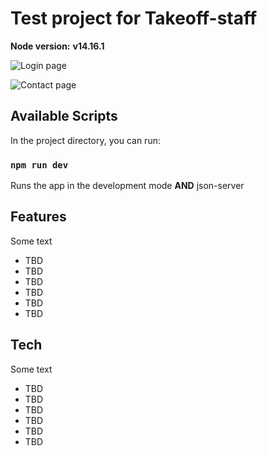 # Test project for Takeoff-staff

**Node version:**
**v14.16.1**

![Login page](https://sun3-17.userapi.com/impg/IV1BEhoBusc_iOmoo3brnLiQADjBevQlmr4DPw/KCbSt65nu5s.jpg?size=1376x720&quality=96&sign=825245d1ee15468f65296b795b9868a7&type=album)

![Contact page](https://sun9-20.userapi.com/impg/7Uy5OsSA1AzvHvrieDMvnj9eOtiYR3LkeDVESg/0kB5XQ7ZRs8.jpg?size=1375x720&quality=96&sign=415f520eae4908b818326fdb37cea81a&type=album)

## Available Scripts

In the project directory, you can run:

### `npm run dev`

Runs the app in the development mode **AND** json-server

## Features

Some text

- TBD
- TBD
- TBD
- TBD
- TBD
- TBD

## Tech

Some text

- TBD
- TBD
- TBD
- TBD
- TBD
- TBD